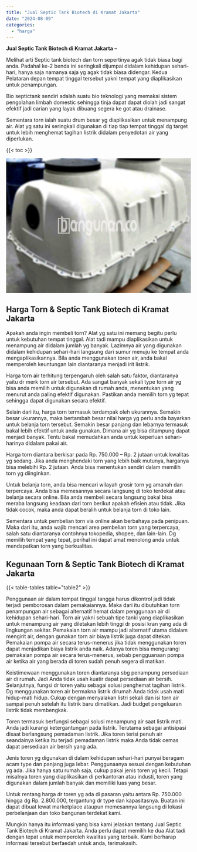 ```yaml
---
title: "Jual Septic Tank Biotech di Kramat Jakarta"
date: "2024-08-09"
categories: 
  - "harga"
---
```


**Jual Septic Tank Biotech di Kramat Jakarta** –

Melihat arti Septic tank biotech dan torn sepertinya agak tidak biasa bagi anda. Padahal ke-2 benda ini seringkali dijumpai didalam kehidupan sehari-hari, hanya saja namanya saja yg agak tidak biasa didengar. Kedua Pelataran depan tempat tinggal tersebut yakni tempat yang diaplikasikan untuk penampungan.

Bio septictank sendiri adalah suatu bio teknologi yang memakai sistem pengolahan limbah domestic sehingga tinja dapat dapat diolah jadi sangat efektif jadi carian yang layak dibuang segera ke got atau drainase.

Sementara torn ialah suatu drum besar yg diaplikasikan untuk menampung air. Alat yg satu ini seringkali digunakan di tiap tiap tempat tinggal dg target untuk lebih menghemat tagihan listrik didalam penyedotan air yang diperlukan.

{{< toc >}}

![Jual Septic Tank Biotech di Kramat Jakarta](/images/jual-bio-septictank-37.png)

## Harga Torn & Septic Tank Biotech di Kramat Jakarta

Apakah anda ingin membeli torn? Alat yg satu ini memang begitu perlu untuk kebutuhan tempat tinggal. Alat tadi mampu diaplikasikan untuk menampung air didalam jumlah yg banyak. Lazimnya air yang digunakan didalam kehidupan sehari-hari langsung dari sumur menuju ke tempat anda mengaplikasikannya. Bila anda menggunakan toren air, anda bakal memperoleh keuntungan lain diantaranya menjadi irit listrik.

Harga torn air terhitung terpengaruh oleh salah satu faktor, diantaranya yaitu dr merk torn air tersebut. Ada sangat banyak sekali type torn air yg bisa anda memilih untuk digunakan di rumah anda, menentukan yang menurut anda paling efektif digunakan. Pastikan anda memilih torn yg tepat sehingga dapat digunakan secara efektif.

Selain dari itu, harga torn termasuk terdampak oleh ukurannya. Semakin besar ukurannya, maka bertambah besar nilai harga yg perlu anda bayarkan untuk belanja torn tersebut. Semakin besar panjang dan lebarnya termasuk bakal lebih efektif untuk anda gunakan. Dimana air yg bisa ditampung dapat menjadi banyak. Tentu bakal memudahkan anda untuk keperluan sehari-harinya didalam pakai air.

Harga torn diantara berkisar pada Rp. 750.000 – Rp. 2 jutaan untuk kwalitas yg sedang. Jika anda menghendaki torn yang lebih baik mutunya, harganya bisa melebihi Rp. 2 jutaan. Anda bisa menentukan sendiri dalam memilih torn yg diinginkan.

Untuk belanja torn, anda bisa mencari wilayah grosir torn yg amanah dan terpercaya. Anda bisa memesannya secara langsung di toko terdekat atau belanja secara online. Bila anda membeli secara langsung bakal bisa meraba langsung keadaan dari torn berikut apakah efisien atau tidak. Jika tidak cocok, maka anda dapat beralih untuk belanja torn di toko lain.

Sementara untuk pembelian torn via online akan berbahaya pada penipuan. Maka dari itu, anda wajib mencari area pembelian torn yang terpercaya, salah satu diantaranya contohnya tokopedia, shopee, dan lain-lain. Dg memilih tempat yang tepat, perihal ini dapat amat menolong anda untuk mendapatkan torn yang berkualitas.

## Kegunaan Torn & Septic Tank Biotech di Kramat Jakarta

{{< table-tables table="table2" >}}

Penggunaan air dalam tempat tinggal tangga harus dikontrol jadi tidak terjadi pemborosan dalam pemakaiannya. Maka dari itu dibutuhkan torn penampungan air sebagai alternatif hemat dalam penggunaan air di kehidupan sehari-hari. Torn air yakni sebuah tipe tanki yang diaplikasikan untuk menampung air yang diletakan lebih tinggi dr posisi kran yang ada di lingkungan sekitar. Pemakaian torn air mampu jadi alternatif utama didalam mengirit air, dengan gunakan torn air biaya listrik juga dapat ditekan. Pemakaian pompa air secara terus-menerus jika tidak menggunakan toren dapat menjadikan biaya listrik anda naik. Adanya toren bisa mengurangi pemakaian pompa air secara terus-menerus, sebab pengguanaan pompa air ketika air yang berada di toren sudah penuh segera di matikan.

Keistimewaan menggunakan toren diantaranya sbg penampung persediaan air di rumah. Jadi Anda tidak usah kuatir dapat persediaan air bersih. Selanjutnya, fungsi dr toren yaitu sebagai solusi penghemat tagihan listrik. Dg menggunakan toren air bermakna listrik dirumah Anda tidak usah mati hidup-mati hidup. Cukup dengan menyalakan listri sekali dan isi torn air sampai penuh setelah itu listrik baru dimatikan. Jadi budget pengeluaran listrik tidak membengkak.

Toren termasuk berfungsi sebagai solusi menampung air saat listrik mati. Anda jadi kurangi ketergantungan pada listrik. Terutama sebagai antisipasi disaat berlangsung pemadaman listrik. Jika toren terisi penuh air seandainya ketika itu terjadi pemadaman listrik maka Anda tidak cemas dapat persediaan air bersih yang ada.

Jenis toren yg digunakan di dalam kehidupan sehari-hari punyai beragam acam type dan panjang juga lebar. Penggunaanya sesuai dengan kebutuhan yg ada. Jika hanya satu rumah saja, cukup pakai jenis toren yg kecil. Tetapi misalnya toren yang diaplikasikan di perkantoran atau industi, toren yang digunakan dalam jumlah banyak dan memiliki luas yang besar.

Untuk rentang harga dr toren yg ada di pasaran yaitu antara Rp. 750.000 hingga dg Rp. 2.800.000, tergantung dr type dan kapasitasnya. Buatan ini dapat dibuat lewat marketplace ataupun memesannya langsung di lokasi perbelanjaan dan toko bangunan terdekat kami.

Mungkin hanya itu informasi yang bisa kami jelaskan tentang Jual Septic Tank Biotech di Kramat Jakarta. Anda perlu dapat memilih ke dua Alat tadi dengan tepat untuk memperoleh kwalitas yang terbaik. Kami berharap informasi tersebut berfaedah untuk anda, terimakasih.
